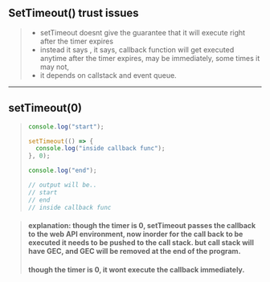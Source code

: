 ## SetTimeout() trust issues

> - setTimeout doesnt give the guarantee that it will execute right after the timer expires
> - instead it says , it says, callback function will get executed anytime after the timer expires, may be immediately, some times it may not,
> - it depends on callstack and event queue.

---

## setTimeout(0)

> ```js
> console.log("start");
>
> setTimeout(() => {
>   console.log("inside callback func");
> }, 0);
>
> console.log("end");
>
> // output will be..
> // start
> // end
> // inside callback func
> ```

> #### explanation: though the timer is 0, setTimeout passes the callback to the web API environment, now inorder for the call back to be executed it needs to be pushed to the call stack. but call stack will have GEC, and GEC will be removed at the end of the program.
>
> #### though the timer is 0, it wont execute the callback immediately.
